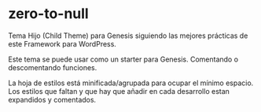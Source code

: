 # zero-to-null
Tema Hijo (Child Theme) para Genesis siguiendo las mejores prácticas de este Framework para WordPress.

Este tema se puede usar como un starter para Genesis. Comentando o descomentando funciones.

La hoja de estilos está minificada/agrupada para ocupar el mínimo espacio. Los estilos que faltan y que hay que añadir en cada desarrollo estan expandidos y comentados.
